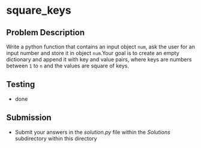 # square_keys 

## Problem Description 

Write a python function that contains an input object `num`, ask the user for an input number and store it in object `num`.Your goal is to create an empty dictionary and append it with key and value pairs, where keys are numbers between `1` to `n` and the values are square of keys.

## Testing
* done

## Submission
* Submit your answers in the *solution.py* file within the *Solutions* subdirectory within this directory